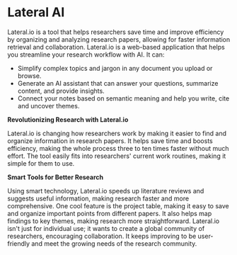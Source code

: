 # Lateral AI

Lateral.io is a tool that helps researchers save time and improve efficiency by organizing and analyzing research papers, allowing for faster information retrieval and collaboration. Lateral.io is a web-based application that helps you streamline your research workflow with AI. It can:

* Simplify complex topics and jargon in any document you upload or browse.
* Generate an AI assistant that can answer your questions, summarize content, and provide insights.
* Connect your notes based on semantic meaning and help you write, cite and uncover themes.

**Revolutionizing Research with Lateral.io**

Lateral.io is changing how researchers work by making it easier to find and organize information in research papers. It helps save time and boosts efficiency, making the whole process three to ten times faster without much effort. The tool easily fits into researchers' current work routines, making it simple for them to use.

**Smart Tools for Better Research**

Using smart technology, Lateral.io speeds up literature reviews and suggests useful information, making research faster and more comprehensive. One cool feature is the project table, making it easy to save and organize important points from different papers. It also helps map findings to key themes, making research more straightforward. Lateral.io isn't just for individual use; it wants to create a global community of researchers, encouraging collaboration. It keeps improving to be user-friendly and meet the growing needs of the research community.
